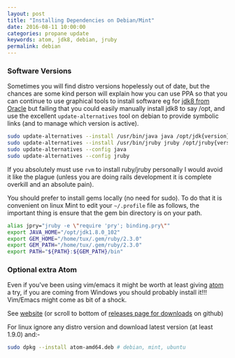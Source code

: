 ```yaml
---
layout: post
title: "Installing Dependencies on Debian/Mint"
date: 2016-08-11 10:00:00
categories: propane update
keywords: atom, jdk8, debian, jruby
permalink: debian
---
```

### Software Versions ###

Sometimes you will find distro versions hopelessly out of date, but the chances are some kind person will explain how you can use PPA so that you can continue to use graphical tools to install software eg for [jdk8 from Oracle][jdk8] but failing that you could easily manually install jdk8 to say /opt, and use the excellent `update-alternatives` tool on debian to provide symbolic links (and to manage which version is active).

```bash
sudo update-alternatives --install /usr/bin/java java /opt/jdk{version}/bin/java 100
sudo update-alternatives --install /usr/bin/jruby jruby /opt/jruby{version}/bin/jruby 100
sudo update-alternatives --config java
sudo update-alternatives --config jruby
```

If you absolutely must use `rvm` to install ruby/jruby personally I would avoid it like the plague (unless you are doing rails development it is complete overkill and an absolute pain).

You should prefer to install gems locally (no need for sudo). To do that it is convenient on linux Mint to edit your `~/.profile` file as follows, the important thing is ensure that the gem bin directory is on your path.

```bash
alias jpry="jruby -e \"require 'pry'; binding.pry\""
export JAVA_HOME="/opt/jdk1.8.0_102"
export GEM_HOME="/home/tux/.gem/ruby/2.3.0"
export GEM_PATH="/home/tux/.gem/ruby/2.3.0"
export PATH="${PATH}:${GEM_PATH}/bin"
```

### Optional extra Atom ###

Even if you've been using vim/emacs it might be worth at least giving [atom][atom] a try, if you are coming from Windows you should probably install it!!! Vim/Emacs might come as bit of a shock.

See [website][atom] (or scroll to bottom of [releases page for downloads][releases] on github)

For linux ignore any distro version and download latest version (at least 1.9.0) and:-

```bash
sudo dpkg --install atom-amd64.deb # debian, mint, ubuntu
```

[jdk8]:http://tecadmin.net/install-java-8-on-debian/
[atom]:https://atom.io/
[releases]:https://github.com/atom/atom/releases/tag/v1.9.0

